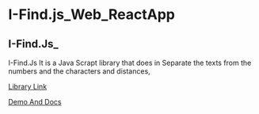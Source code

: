 # I-Find.js_Web_ReactApp






 ## I-Find.Js_


 I-Find.Js It is a Java Scrapt library that does in Separate the texts from the numbers and the characters and distances,
 
 
 [Library Link](https://github.com/AnasAlkouz1/I-Find.js/)
 
  
 [Demo And Docs](https://anasalkouz1.github.io/docs)
